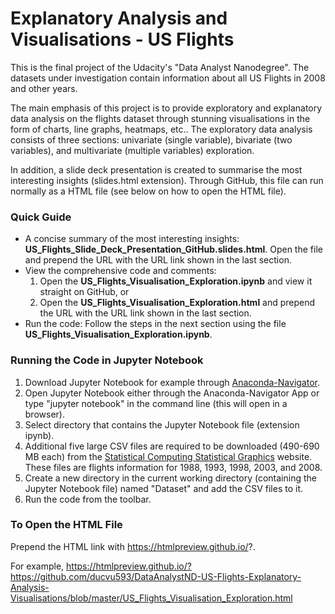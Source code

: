 # Explanatory Analysis and Visualisations - US Flights
This is the final project of the Udacity's "Data Analyst Nanodegree". 
The datasets under investigation contain information about all US Flights in 2008 and other years. 

The main emphasis of this project is to provide exploratory and explanatory data analysis on the flights dataset through stunning visualisations in the form of charts, line graphs, heatmaps, etc.. 
The exploratory data analysis consists of three sections: univariate (single variable), bivariate (two variables), and multivariate (multiple variables) exploration.

In addition, a slide deck presentation is created to summarise the most interesting insights (slides.html extension). Through GitHub, this file can run normally as a HTML file (see below on how to open the HTML file).

### Quick Guide

- A concise summary of the most interesting insights: **US_Flights_Slide_Deck_Presentation_GitHub.slides.html**. Open the file and prepend the URL with the URL link shown in the last section. 
- View the comprehensive code and comments: 
    1. Open the **US_Flights_Visualisation_Exploration.ipynb** and view it straight on GitHub, or
    2. Open the **US_Flights_Visualisation_Exploration.html** and prepend the URL with the URL link shown in the last section.
- Run the code: Follow the steps in the next section using the file **US_Flights_Visualisation_Exploration.ipynb**.

### Running the Code in Jupyter Notebook 

1. Download Jupyter Notebook for example through [Anaconda-Navigator](https://docs.anaconda.com/anaconda/navigator/).
2. Open Jupyter Notebook either through the Anaconda-Navigator App or type "jupyter notebook" in the command line (this will open in a browser).
3. Select directory that contains the Jupyter Notebook file (extension ipynb).
4. Additional five large CSV files are required to be downloaded (490-690 MB each) from the [Statistical Computing
Statistical Graphics](http://stat-computing.org/dataexpo/2009/the-data.html) website. These files are flights information for 1988, 1993, 1998, 2003, and 2008.
5. Create a new directory in the current working directory (containing the Jupyter Notebook file) named "Dataset" and add the CSV files to it. 
6. Run the code from the toolbar.

### To Open the HTML File

Prepend the HTML link with https://htmlpreview.github.io/?. 

For example, https://htmlpreview.github.io/?https://github.com/ducvu593/DataAnalystND-US-Flights-Explanatory-Analysis-Visualisations/blob/master/US_Flights_Visualisation_Exploration.html
